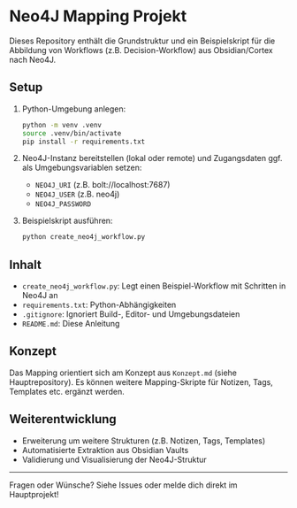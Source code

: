 # Neo4J Mapping Projekt

Dieses Repository enthält die Grundstruktur und ein Beispielskript für die Abbildung von Workflows (z.B. Decision-Workflow) aus Obsidian/Cortex nach Neo4J.

## Setup

1. Python-Umgebung anlegen:
	```bash
	python -m venv .venv
	source .venv/bin/activate
	pip install -r requirements.txt
	```

2. Neo4J-Instanz bereitstellen (lokal oder remote) und Zugangsdaten ggf. als Umgebungsvariablen setzen:
	- `NEO4J_URI` (z.B. bolt://localhost:7687)
	- `NEO4J_USER` (z.B. neo4j)
	- `NEO4J_PASSWORD`

3. Beispielskript ausführen:
	```bash
	python create_neo4j_workflow.py
	```

## Inhalt
- `create_neo4j_workflow.py`: Legt einen Beispiel-Workflow mit Schritten in Neo4J an
- `requirements.txt`: Python-Abhängigkeiten
- `.gitignore`: Ignoriert Build-, Editor- und Umgebungsdateien
- `README.md`: Diese Anleitung

## Konzept
Das Mapping orientiert sich am Konzept aus `Konzept.md` (siehe Hauptrepository). Es können weitere Mapping-Skripte für Notizen, Tags, Templates etc. ergänzt werden.

## Weiterentwicklung
- Erweiterung um weitere Strukturen (z.B. Notizen, Tags, Templates)
- Automatisierte Extraktion aus Obsidian Vaults
- Validierung und Visualisierung der Neo4J-Struktur

---

Fragen oder Wünsche? Siehe Issues oder melde dich direkt im Hauptprojekt!
